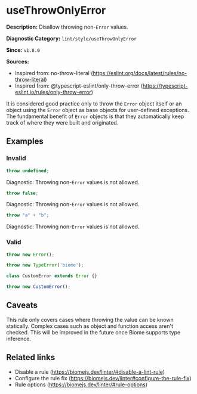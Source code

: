 # useThrowOnlyError

**Description:** Disallow throwing non-`Error` values.

**Diagnostic Category:** `lint/style/useThrowOnlyError`

**Since:** `v1.8.0`

**Sources:**
- Inspired from: no-throw-literal (https://eslint.org/docs/latest/rules/no-throw-literal)
- Inspired from: @typescript-eslint/only-throw-error (https://typescript-eslint.io/rules/only-throw-error)

It is considered good practice only to throw the `Error` object itself or an object using the `Error` object as base objects for user-defined exceptions. The fundamental benefit of `Error` objects is that they automatically keep track of where they were built and originated.

## Examples

### Invalid

```js
throw undefined;
```
Diagnostic: Throwing non-`Error` values is not allowed.

```js
throw false;
```
Diagnostic: Throwing non-`Error` values is not allowed.

```js
throw "a" + "b";
```
Diagnostic: Throwing non-`Error` values is not allowed.

### Valid

```js
throw new Error();
```

```js
throw new TypeError('biome');
```

```js
class CustomError extends Error {}

throw new CustomError();
```

## Caveats

This rule only covers cases where throwing the value can be known statically. Complex cases such as object and function access aren't checked. This will be improved in the future once Biome supports type inference.

## Related links

- Disable a rule (https://biomejs.dev/linter/#disable-a-lint-rule)
- Configure the rule fix (https://biomejs.dev/linter#configure-the-rule-fix)
- Rule options (https://biomejs.dev/linter/#rule-options)
